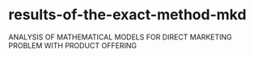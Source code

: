 # results-of-the-exact-method-mkd
ANALYSIS OF MATHEMATICAL MODELS FOR DIRECT MARKETING PROBLEM WITH PRODUCT OFFERING
